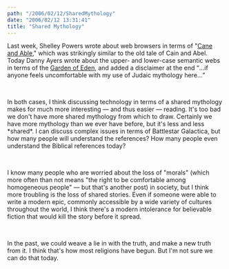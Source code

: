 ```yaml
---
path: "/2006/02/12/SharedMythology" 
date: "2006/02/12 13:31:41" 
title: "Shared Mythology" 
---
```

<p>Last week, Shelley Powers wrote about web browsers in terms of "<a href="http://weblog.burningbird.net/2006/02/02/a-story-of-cane-and-able-and-the-browser-that-rode-chariots/">Cane and Able</a>," which was strikingly similar to the old tale of Cain and Abel. Today Danny Ayers wrote about the upper- and lower-case semantic webs in terms of the <a href="http://dannyayers.com/archives/2006/02/12/out-of-eden/">Garden of Eden</a>, and added a disclaimer at the end <q>...if anyone feels uncomfortable with my use of Judaic mythology here...</q></p><br><p>In both cases, I think discussing technology in terms of a shared mythology makes for much more interesting &#8212; and thus easier &#8212; reading. It's too bad we don't have more shared mythology from which to draw. Certainly we have more mythology than we ever have before, but it's less and less *shared*. I can discuss complex issues in terms of Battlestar Galactica, but how many people will understand the references? How many people even understand the Biblical references today?</p><br><p>I know many people who are worried about the loss of "morals" (which more often than not means "the right to be comfortable among homogeneous people" &#8212; but that's another post) in society, but I think more troubling is the loss of shared stories. Even if someone were able to write a modern epic, commonly accessible by a wide variety of cultures throughout the world, I think there's a modern intolerance for believable fiction that would kill the story before it spread.</p><br><p>In the past, we could weave a lie in with the truth, and make a new truth from it. I think that's how most religions have begun. But I'm not sure we can do that today.</p>